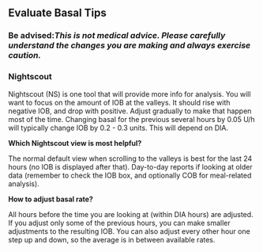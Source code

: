 ## Evaluate Basal Tips

### Be advised:<i>This is not medical advice. Please carefully understand the changes you are making and always exercise caution.</i>

### Nightscout

Nightscout (NS) is one tool that will provide more info for analysis. You will want to focus on the amount of IOB at the valleys. It should rise with negative IOB, and drop with positive. Adjust gradually to make that happen most of the time. Changing basal for the previous several hours by 0.05 U/h will typically change IOB by 0.2 - 0.3 units. This will depend on DIA.

<b>Which Nightscout view is most helpful?</b>

The normal default view when scrolling to the valleys is best for the last 24 hours (no IOB is displayed after that).
Day-to-day reports if looking at older data (remember to check the IOB box, and optionally COB for meal-related analysis).

<b>How to adjust basal rate?</b>

All hours before the time you are looking at (within DIA hours) are adjusted. If you adjust only some of the previous hours, you can make smaller adjustments to the resulting IOB. You can also adjust every other hour one step up and down, so the average is in between available rates.
